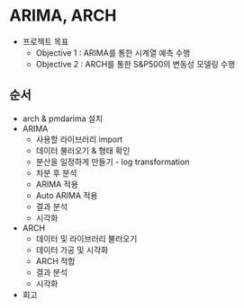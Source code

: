 # ARIMA, ARCH
- 프로젝트 목표
  - Objective 1 : ARIMA를 통한 시계열 예측 수행
  - Objective 2 : ARCH를 통한 S&P500의 변동성 모델링 수행

## 순서
- arch & pmdarima 설치
- ARIMA
  - 사용할 라이브러리 import
  - 데이터 불러오기 & 형태 확인
  - 분산을 일정하게 만들기 - log transformation
  - 차분 후 분석
  - ARIMA 적용
  - Auto ARIMA 적용
  - 결과 분석
  - 시각화
- ARCH
  - 데이터 및 라이브러리 불러오기
  - 데이터 가공 및 시각화
  - ARCH 적합
  - 결과 분석
  - 시각화
- 회고
